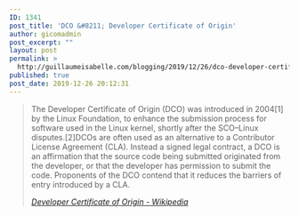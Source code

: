 ```yaml
---
ID: 1341
post_title: 'DCO &#8211; Developer Certificate of Origin'
author: gicomadmin
post_excerpt: ""
layout: post
permalink: >
  http://guillaumeisabelle.com/blogging/2019/12/26/dco-developer-certificate-of-origin/
published: true
post_date: 2019-12-26 20:12:31
---
```

<!-- wp:quote -->

<blockquote class="wp-block-quote">
  <p>
    The Developer Certificate of Origin (DCO) was introduced in 2004[1] by the Linux Foundation, to enhance the submission process for software used in the Linux kernel, shortly after the SCO–Linux disputes.[2]DCOs are often used as an alternative to a Contributor License Agreement (CLA). Instead a signed legal contract, a DCO is an affirmation that the source code being submitted originated from the developer, or that the developer has permission to submit the code. Proponents of the DCO contend that it reduces the barriers of entry introduced by a CLA.
  </p>
  
  <cite> <em><a href="https://en.wikipedia.org/wiki/Developer_Certificate_of_Origin">Developer Certificate of Origin - Wikipedia</a></em></cite>
</blockquote>

<!-- /wp:quote -->

<!-- wp:more -->

<!--more-->

<!-- /wp:more -->

<!-- wp:block {"ref":1344} /-->